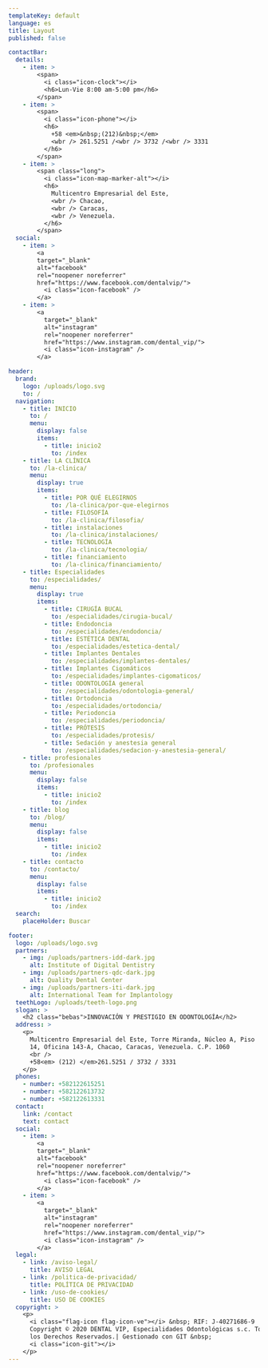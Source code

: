 ```yaml
---
templateKey: default
language: es
title: Layout
published: false

contactBar:
  details:
    - item: >
        <span>
          <i class="icon-clock"></i>
          <h6>Lun-Vie 8:00 am-5:00 pm</h6>
        </span>
    - item: >
        <span>
          <i class="icon-phone"></i>
          <h6>
            +58 <em>&nbsp;(212)&nbsp;</em>
            <wbr /> 261.5251 /<wbr /> 3732 /<wbr /> 3331
          </h6>
        </span>
    - item: >
        <span class="long">
          <i class="icon-map-marker-alt"></i>
          <h6>
            Multicentro Empresarial del Este,
            <wbr /> Chacao,
            <wbr /> Caracas,
            <wbr /> Venezuela.
          </h6>
        </span>
  social:
    - item: >
        <a
        target="_blank"
        alt="facebook"
        rel="noopener noreferrer"
        href="https://www.facebook.com/dentalvip/">
          <i class="icon-facebook" />
        </a>
    - item: >
        <a
          target="_blank"
          alt="instagram"
          rel="noopener noreferrer"
          href="https://www.instagram.com/dental_vip/">
          <i class="icon-instagram" />
        </a>

header:
  brand:
    logo: /uploads/logo.svg
    to: /
  navigation:
    - title: INICIO
      to: /
      menu:
        display: false
        items:
          - title: inicio2
            to: /index
    - title: LA CLÍNICA
      to: /la-clinica/
      menu:
        display: true
        items:
          - title: POR QUÉ ELEGIRNOS
            to: /la-clinica/por-que-elegirnos
          - title: FILOSOFÍA
            to: /la-clinica/filosofia/
          - title: instalaciones
            to: /la-clinica/instalaciones/
          - title: TECNOLOGÍA
            to: /la-clinica/tecnologia/
          - title: financiamiento
            to: /la-clinica/financiamiento/
    - title: Especialidades
      to: /especialidades/
      menu:
        display: true
        items:
          - title: CIRUGÍA BUCAL
            to: /especialidades/cirugia-bucal/
          - title: Endodoncia
            to: /especialidades/endodoncia/
          - title: ESTÉTICA DENTAL
            to: /especialidades/estetica-dental/
          - title: Implantes Dentales
            to: /especialidades/implantes-dentales/
          - title: Implantes Cigomáticos
            to: /especialidades/implantes-cigomaticos/
          - title: ODONTOLOGÍA general
            to: /especialidades/odontologia-general/
          - title: Ortodoncia
            to: /especialidades/ortodoncia/
          - title: Periodoncia
            to: /especialidades/periodoncia/
          - title: PRÓTESIS
            to: /especialidades/protesis/
          - title: Sedación y anestesia general
            to: /especialidades/sedacion-y-anestesia-general/
    - title: profesionales
      to: /profesionales
      menu:
        display: false
        items:
          - title: inicio2
            to: /index
    - title: blog
      to: /blog/
      menu:
        display: false
        items:
          - title: inicio2
            to: /index
    - title: contacto
      to: /contacto/
      menu:
        display: false
        items:
          - title: inicio2
            to: /index
  search:
    placeHolder: Buscar

footer:
  logo: /uploads/logo.svg
  partners:
    - img: /uploads/partners-idd-dark.jpg
      alt: Institute of Digital Dentistry
    - img: /uploads/partners-qdc-dark.jpg
      alt: Quality Dental Center
    - img: /uploads/partners-iti-dark.jpg
      alt: International Team for Implantology
  teethLogo: /uploads/teeth-logo.png
  slogan: >
    <h2 class="bebas">INNOVACIÓN Y PRESTIGIO EN ODONTOLOGÍA</h2>
  address: >
    <p>
      Multicentro Empresarial del Este, Torre Miranda, Núcleo A, Piso
      14, Oficina 143-A, Chacao, Caracas, Venezuela. C.P. 1060
      <br />
      +58<em> (212) </em>261.5251 / 3732 / 3331
    </p>
  phones:
    - number: +582122615251
    - number: +582122613732
    - number: +582122613331
  contact:
    link: /contact
    text: contact
  social:
    - item: >
        <a
        target="_blank"
        alt="facebook"
        rel="noopener noreferrer"
        href="https://www.facebook.com/dentalvip/">
          <i class="icon-facebook" />
        </a>
    - item: >
        <a
          target="_blank"
          alt="instagram"
          rel="noopener noreferrer"
          href="https://www.instagram.com/dental_vip/">
          <i class="icon-instagram" />
        </a>
  legal:
    - link: /aviso-legal/
      title: AVISO LEGAL
    - link: /politica-de-privacidad/
      title: POLÍTICA DE PRIVACIDAD
    - link: /uso-de-cookies/
      title: USO DE COOKIES
  copyright: >
    <p>
      <i class="flag-icon flag-icon-ve"></i> &nbsp; RIF: J-40271686-9 |
      Copyright © 2020 DENTAL VIP, Especialidades Odontológicas s.c. Todos
      los Derechos Reservados.| Gestionado con GIT &nbsp;
      <i class="icon-git"></i>
    </p>
---
```

